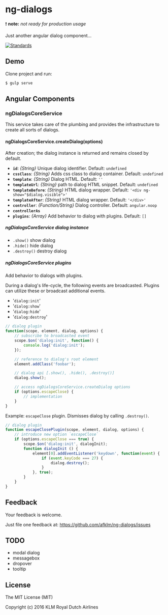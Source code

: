 # ng-dialogs

:exclamation: **note:** _not ready for production usage_

Just another angular dialog component...

<a href="https://xkcd.com/927/" target="_blank"><img src="https://imgs.xkcd.com/comics/standards.png" alt="Standards" title="Fortunately, the charging one has been solved now that we've all standardized on mini-USB. Or is it micro-USB? Shit." /></a>


## Demo

Clone project and run:

```bash
$ gulp serve
```


## Angular Components
### ngDialogsCoreService
This service takes care of the plumbing and provides the infrastructure to create all sorts of dialogs.

#### ngDialogsCoreService.createDialog(options)

After creation; the dialog instance is returned and remains closed by default.

* **`id`**: _{String}_ Unique dialog identifier. Default: `undefined`
* **`cssClass`**: _{String}_ Adds css class to dialog container. Default: `undefined`
* **`template`**: _{String}_ Dialog HTML. Default: `''`
* **`templateUrl`**: _{String}_ path to dialog HTML snippet. Default: `undefined`
* **`templateBefore`**: _{String}_ HTML dialog wrapper. Default: `'<div ng-show="$dialog.visible">'`
* **`templateAfter`**: _{String}_ HTML dialog wrapper. Default: `'</div>'`
* **`controller`**: _{Function/String}_ Dialog controller. Default: `angular.noop`
* **`controllerAs`**
* **`plugins`**: _{Array}_ Add behavior to dialog with plugins. Default: `[]`

##### ngDialogsCoreService dialog instance
* `.show()` show dialog
* `.hide()` hide dialog
* `.destroy()` destroy dialog

##### ngDialogsCoreService plugins

Add behavior to dialogs with plugins.

During a dialog's life-cycle, the following events are broadcasted. Plugins can utilize these or broadcast additional events.

* '`dialog:init`'
* '`dialog:show`'
* '`dialog:hide`'
* '`dialog:destroy`'


```javascript
// dialog plugin
function(scope, element, dialog, options) {
    // subscribe to broadcasted event
    scope.$on('dialog:init', function() {
        console.log('dialog:init');
    });

    // reference to dialog's root element
    element.addClass('foobar');

    // dialog api [.show(), .hide(), .destroy()]
    dialog.show();

    // access ngDialogsCoreService.createDialog options
    if (options.escapeClose) {
        // implementation
    }
}
```

Example: `escapeClose` plugin. Dismisses dialog by calling `.destroy()`.

```javascript
// dialog plugin
function escapeClosePlugin(scope, element, dialog, options) {
    // introduce new option `escapeClose`
    if (options.escapeClose === true) {
        scope.$on('dialog:init', dialogInit);
        function dialogInit () {
            element[0].addEventListener('keydown', function(event) {
                if (event.keyCode === 27) {
                    dialog.destroy();
                }
            }, true);
        }
    }
}
```

## Feedback
Your feedback is welcome.

Just file one feedback at: https://github.com/afklm/ng-dialogs/issues

## TODO
* modal dialog
* messagebox
* dropover
* tooltip

## License

The MIT License (MIT)

Copyright (c) 2016 KLM Royal Dutch Airlines
